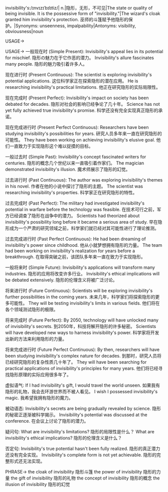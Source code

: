 invisibility's:/ɪnvɪzɪˈbɪlɪtiz/| n.|隐形，无形，不可见|The state or quality of being invisible.  It is the possessive form of "invisibility."|The wizard's cloak granted him invisibility's protection.  巫师的斗篷赋予他隐形的保护。|Synonyms: unseenness, impalpability|Antonyms: visibility, obviousness|noun

USAGE->

USAGE->
一般现在时 (Simple Present):
Invisibility's appeal lies in its potential for mischief. 隐形の魅力在于它作恶的潜力。
Invisibility's allure fascinates many people. 隐形的魅力吸引着许多人。

现在进行时 (Present Continuous):
The scientist is exploring invisibility's potential applications.  这位科学家正在探索隐形的潜在应用。
He is researching invisibility's practical limitations. 他正在研究隐形的实际局限性。

现在完成时 (Present Perfect):
Invisibility's impact on society has been debated for decades. 隐形对社会的影响已经争论了几十年。
Science has not yet fully achieved true invisibility's promise. 科学还没有完全实现真正隐形的承诺。

现在完成进行时 (Present Perfect Continuous):
Researchers have been studying invisibility's possibilities for years.  研究人员多年来一直在研究隐形的可能性。
They have been working on achieving invisibility's elusive goal.  他们一直致力于实现隐形这个难以捉摸的目标。


一般过去时 (Simple Past):
Invisibility's concept fascinated writers for centuries.  隐形的概念几个世纪以来一直吸引着作家们。
The magician demonstrated invisibility's illusion. 魔术师展示了隐形的幻觉。


过去进行时 (Past Continuous):
The author was exploring invisibility's themes in his novel.  作者在他的小说中探讨了隐形的主题。
The scientist was researching invisibility's properties.  科学家正在研究隐形的特性。


过去完成时 (Past Perfect):
The military had investigated invisibility's potential in warfare before the technology was feasible.  在技术可行之前，军方已经调查了隐形在战争中的潜力。
Scientists had theorized about invisibility's possibility long before it became a serious area of study.  早在隐形成为一个严肃的研究领域之前，科学家们就已经对其可能性进行了理论推测。


过去完成进行时 (Past Perfect Continuous):
He had been dreaming of invisibility's power since childhood. 他从小就梦想拥有隐形的力量。
The team had been working on invisibility's realization for years before a breakthrough.  在取得突破之前，该团队多年来一直在致力于实现隐形。


一般将来时 (Simple Future):
Invisibility's applications will transform many industries. 隐形的应用将改变许多行业。
Invisibility's ethical implications will be debated extensively.  隐形的伦理含义将被广泛讨论。


将来进行时 (Future Continuous):
Scientists will be exploring invisibility's further possibilities in the coming years.  未来几年，科学家们将探索隐形的更多可能性。
They will be testing invisibility's limits in various fields.  他们将在各个领域测试隐形的极限。


将来完成时 (Future Perfect):
By 2050, technology will have unlocked many of invisibility's secrets. 到2050年，科技将解开隐形的许多秘密。
Scientists will have developed new ways to harness invisibility's power.  科学家将开发出新的方法来利用隐形的力量。


将来完成进行时 (Future Perfect Continuous):
By then, researchers will have been studying invisibility's complex nature for decades. 到那时，研究人员将已经研究隐形的复杂性质几十年了。
They will have been searching for practical applications of invisibility's principles for many years.  他们将已经寻找隐形原理的实际应用很多年了。


虚拟语气:
If I had invisibility's gift, I would travel the world unseen. 如果我有隐形的礼物，我会去环游世界而不被人看见。
I wish I possessed invisibility's magic. 我希望我拥有隐形的魔力。

被动语态:
Invisibility's secrets are being gradually revealed by science. 隐形的秘密正逐渐被科学揭示。
Invisibility's potential was discussed at the conference.  在会议上讨论了隐形的潜力。

疑问句:
What are invisibility's limitations? 隐形的局限性是什么？
What are invisibility's ethical implications? 隐形的伦理含义是什么？

否定句:
Invisibility's true potential hasn't been fully realized. 隐形的真正潜力还没有完全实现。
Invisibility's complete form is not yet achievable.  隐形的完整形式还无法实现。


PHRASE->
the cloak of invisibility 隐形斗篷
the power of invisibility 隐形的力量
the gift of invisibility 隐形的礼物
the concept of invisibility 隐形的概念
the illusion of invisibility 隐形的幻觉
